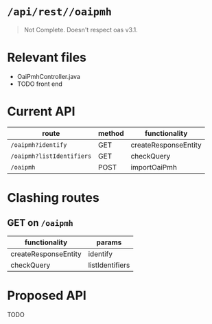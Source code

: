 # `/api/rest//oaipmh`
> Not Complete.
> Doesn't respect oas v3.1.

# Relevant files
- OaiPmhController.java
- TODO front end

# Current API
|route|method|functionality|
|-|-|-|
|`/oaipmh?identify`|GET|createResponseEntity|
|`/oaipmh?listIdentifiers`|GET|checkQuery|
|`/oaipmh`|POST|importOaiPmh|

# Clashing routes

## GET on `/oaipmh`
|functionality|params|
|-|-|
|createResponseEntity|identify|
|checkQuery|listIdentifiers|

# Proposed API
TODO
